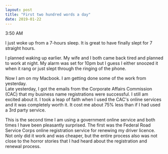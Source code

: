```yaml
---
layout: post
title: "First two hundred words a day"
date: 2019-01-22
---
```

 

3:50 AM

I just woke up from a 7-hours sleep. It is great to have finally slept for 7 straight hours.

I planned waking up earlier. My wife and I both came back tired and planned to work at night. My alarm was set for 10pm but I guess I either snoozed it when it rang or just slept through the ringing of the phone.

Now I am on my Macbook. I am getting done some of the work from yesterday.  
Late yesterday, I got the emails from the Corporate Affairs Commission (CAC) that my business name registrations were successful. I still am excited about it. I took a leap of faith when I used the CAC's online services and it was completely worth it. It cost me about 75% less than if I had used a 3rd party service. 

This is the second time I am using a government online service and both times I have been pleasantly surprised. The first was the Federal Road Service Corps online registration service for renewing my driver licence. Not only did it work and was cheaper, but the entire process also was not close to the horror stories that I had heard about the registration and renewal process. 
